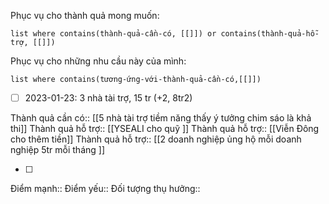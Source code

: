 Phục vụ cho thành quả mong muốn:
```dataview
list where contains(thành-quả-cần-có, [[]]) or contains(thành-quả-hỗ-trợ, [[]])
```
Phục vụ cho những nhu cầu này của mình:
```dataview
list where contains(tương-ứng-với-thành-quả-cần-có,[[]])
```
- [ ] 2023-01-23: 3 nhà tài trợ, 15 tr (+2, 8tr2) 

Thành quả cần có:: [[5 nhà tài trợ tiềm năng thấy ý tưởng chim sáo là khả thi]]
Thành quả hỗ trợ:: [[YSEALI cho quỹ ]]
Thành quả hỗ trợ:: [[Viễn Đông cho thêm tiền]]
Thành quả hỗ trợ:: [[2 doanh nghiệp ủng hộ mỗi doanh nghiệp 5tr mỗi tháng ]]

- [ ] 
Điểm mạnh::
Điểm yếu::
Đối tượng thụ hưởng::
